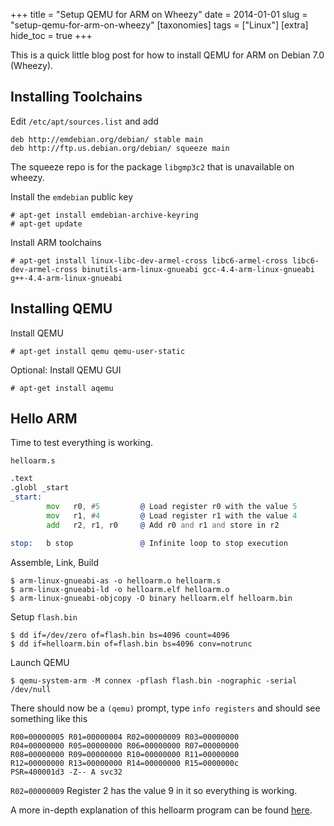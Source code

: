 +++
title = "Setup QEMU for ARM on Wheezy"
date = 2014-01-01
slug = "setup-qemu-for-arm-on-wheezy"
[taxonomies]
tags = ["Linux"]
[extra]
hide_toc = true
+++

This is a quick little blog post for how to install QEMU for ARM on Debian 7.0 (Wheezy).

<!-- more -->

## Installing Toolchains

Edit `/etc/apt/sources.list` and add

```
deb http://emdebian.org/debian/ stable main
deb http://ftp.us.debian.org/debian/ squeeze main
```

The squeeze repo is for the package `libgmp3c2` that is unavailable on wheezy.

Install the `emdebian` public key

```console
# apt-get install emdebian-archive-keyring
# apt-get update
```

Install ARM toolchains

```console
# apt-get install linux-libc-dev-armel-cross libc6-armel-cross libc6-dev-armel-cross binutils-arm-linux-gnueabi gcc-4.4-arm-linux-gnueabi g++-4.4-arm-linux-gnueabi
```

## Installing QEMU

Install QEMU

```console
# apt-get install qemu qemu-user-static
```

Optional: Install QEMU GUI

```console
# apt-get install aqemu
```

## Hello ARM

Time to test everything is working.

`helloarm.s`

```asm
.text
.globl _start
_start:
        mov   r0, #5         @ Load register r0 with the value 5
        mov   r1, #4         @ Load register r1 with the value 4
        add   r2, r1, r0     @ Add r0 and r1 and store in r2

stop:   b stop               @ Infinite loop to stop execution
```

Assemble, Link, Build

```console
$ arm-linux-gnueabi-as -o helloarm.o helloarm.s
$ arm-linux-gnueabi-ld -o helloarm.elf helloarm.o
$ arm-linux-gnueabi-objcopy -O binary helloarm.elf helloarm.bin
```

Setup `flash.bin`

```console
$ dd if=/dev/zero of=flash.bin bs=4096 count=4096
$ dd if=helloarm.bin of=flash.bin bs=4096 conv=notrunc
```

Launch QEMU

```console
$ qemu-system-arm -M connex -pflash flash.bin -nographic -serial /dev/null
```

There should now be a `(qemu)` prompt, type `info registers` and should see something like this

```
R00=00000005 R01=00000004 R02=00000009 R03=00000000
R04=00000000 R05=00000000 R06=00000000 R07=00000000
R08=00000000 R09=00000000 R10=00000000 R11=00000000
R12=00000000 R13=00000000 R14=00000000 R15=0000000c
PSR=400001d3 -Z-- A svc32
```

`R02=00000009` Register 2 has the value 9 in it so everything is working.

A more in-depth explanation of this helloarm program can be found [here](http://www.bravegnu.org/gnu-eprog/hello-arm.html).
